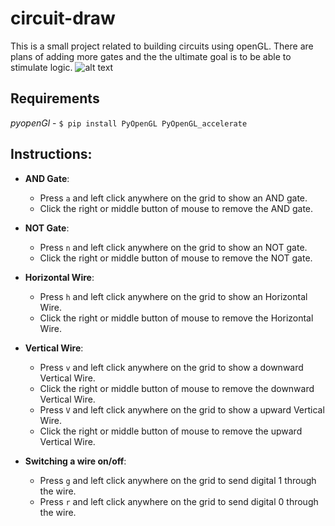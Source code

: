 # circuit-draw
This is a small project related to building circuits using openGL. There are plans of adding more gates and the the ultimate goal is to be able to stimulate logic.
![alt text](https://github.com/shubhankarsharma00/circuit-draw/blob/master/img.png)

## Requirements
*pyopenGl* - ` $ pip install PyOpenGL PyOpenGL_accelerate `

## Instructions:
- **AND Gate**:
	- Press `a` and left click anywhere on the grid to show an AND gate.
	- Click the right or middle button of mouse to remove the AND gate.

- **NOT Gate**:
	- Press `n` and left click anywhere on the grid to show an NOT gate.
	- Click the right or middle button of mouse to remove the NOT gate.

- **Horizontal Wire**:
	- Press `h` and left click anywhere on the grid to show an Horizontal Wire.
	- Click the right or middle button of mouse to remove the Horizontal Wire.


- **Vertical Wire**:
	- Press `v` and left click anywhere on the grid to show a downward Vertical Wire.
	- Click the right or middle button of mouse to remove the downward Vertical Wire.
	- Press `V` and left click anywhere on the grid to show a upward Vertical Wire.
	- Click the right or middle button of mouse to remove the upward Vertical Wire.
	 
- **Switching a wire on/off**:
	- Press `g` and left click anywhere on the grid to send digital 1 through the wire.
	- Press `r` and left click anywhere on the grid to send digital 0 through the wire.

